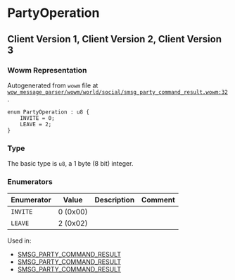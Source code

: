 # PartyOperation

## Client Version 1, Client Version 2, Client Version 3

### Wowm Representation

Autogenerated from `wowm` file at [`wow_message_parser/wowm/world/social/smsg_party_command_result.wowm:32`](https://github.com/gtker/wow_messages/tree/main/wow_message_parser/wowm/world/social/smsg_party_command_result.wowm#L32).

```rust,ignore
enum PartyOperation : u8 {
    INVITE = 0;
    LEAVE = 2;
}
```
### Type
The basic type is `u8`, a 1 byte (8 bit) integer.
### Enumerators
| Enumerator | Value  | Description | Comment |
| --------- | -------- | ----------- | ------- |
| `INVITE` | 0 (0x00) |  |  |
| `LEAVE` | 2 (0x02) |  |  |

Used in:
* [SMSG_PARTY_COMMAND_RESULT](smsg_party_command_result.md)
* [SMSG_PARTY_COMMAND_RESULT](smsg_party_command_result.md)
* [SMSG_PARTY_COMMAND_RESULT](smsg_party_command_result.md)

